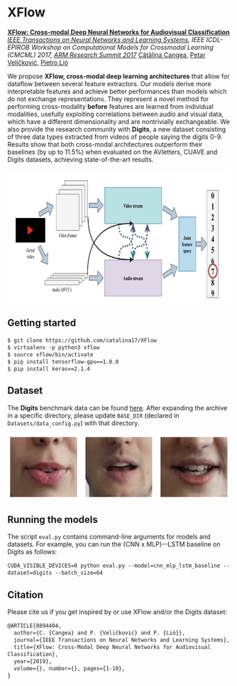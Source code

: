 # XFlow

[**XFlow: Cross-modal Deep Neural Networks for Audiovisual Classification**](https://arxiv.org/abs/1709.00572)
*[IEEE Transactions on Neural Networks and Learning Systems](https://ieeexplore.ieee.org/document/8894404), IEEE ICDL-EPIROB Workshop on Computational Models for Crossmodal Learning (CMCML) 2017, [ARM Research Summit 2017](https://developer.arm.com/research/summit/previous-summits/2017/speakers)*
[Cătălina Cangea](www.cl.cam.ac.uk/~ccc53/), [Petar Veličković](www.cl.cam.ac.uk/~pv273/), [Pietro Liò](www.cl.cam.ac.uk/~pl219/)

We propose **XFlow, cross-modal deep learning architectures** that allow for dataflow between several feature extractors. Our models derive more interpretable features and achieve better performances than models which do not exchange representations. They represent a novel method for performing cross-modality **before** features are learned from individual modalities, usefully exploiting correlations between audio and visual data, which have a different dimensionality and are nontrivially exchangeable. We also provide the research community with **Digits**, a new dataset consisting of three data types extracted from videos of people saying the digits 0-9. Results show that both cross-modal architectures outperform their baselines (by up to 11.5%) when evaluated on the AVletters, CUAVE and Digits datasets, achieving state-of-the-art results.

<img src="https://github.com/catalina17/XFlow/blob/master/images/high_level.png" height=300>

## Getting started

```
$ git clone https://github.com/catalina17/XFlow
$ virtualenv -p python3 xflow
$ source xflow/bin/activate
$ pip install tensorflow-gpu==1.8.0
$ pip install keras==2.1.4
```

## Dataset

The **Digits** benchmark data can be found [here](https://www.cl.cam.ac.uk/~ccc53/files/digits.tar.gz). After expanding the archive in a specific directory, please update `BASE_DIR` (declared in `Datasets/data_config.py`) with that directory.

<img src="https://github.com/catalina17/XFlow/blob/master/images/frames.png" height="150">

## Running the models

The script `eval.py` contains command-line arguments for models and datasets. For example, you can run the {CNN x MLP}--LSTM baseline on Digits as follows:
```
CUDA_VISIBLE_DEVICES=0 python eval.py --model=cnn_mlp_lstm_baseline --dataset=digits --batch_size=64
```

## Citation
Please cite us if you get inspired by or use XFlow and/or the Digits dataset:
```
@ARTICLE{8894404,
  author={C. {Cangea} and P. {Veličković} and P. {Liò}},
  journal={IEEE Transactions on Neural Networks and Learning Systems},
  title={XFlow: Cross-Modal Deep Neural Networks for Audiovisual Classification},
  year={2019},
  volume={}, number={}, pages={1-10},
}
```
